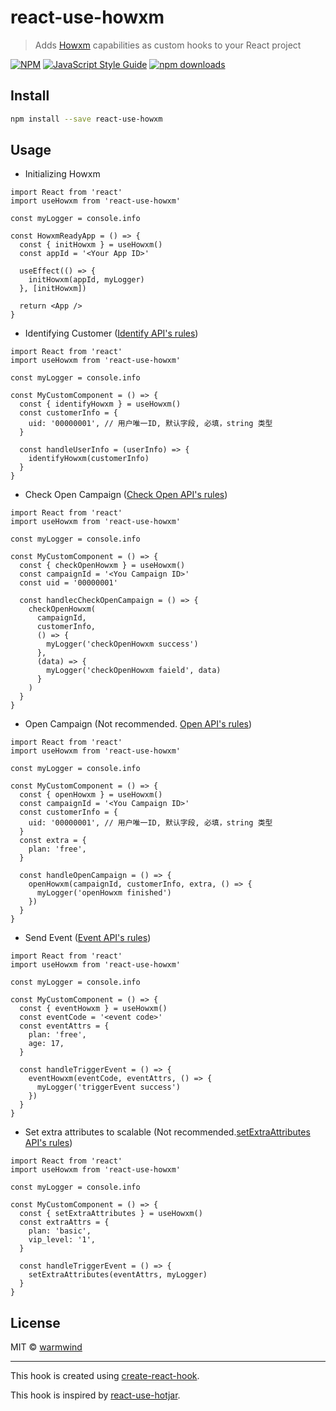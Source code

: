 # react-use-howxm

> Adds [Howxm](https://howxm.com/) capabilities as custom hooks to your React project

[![NPM](https://img.shields.io/npm/v/react-use-howxm.svg)](https://www.npmjs.com/package/react-use-howxm)
[![JavaScript Style Guide](https://img.shields.io/badge/code_style-standard-brightgreen.svg)](https://standardjs.com)
[![npm downloads](https://img.shields.io/npm/dt/react-use-howxm.svg?style=flat-square)](https://www.npmjs.com/package/react-use-howxm)

## Install

```bash
npm install --save react-use-howxm
```

## Usage

- Initializing Howxm

```tsx
import React from 'react'
import useHowxm from 'react-use-howxm'

const myLogger = console.info

const HowxmReadyApp = () => {
  const { initHowxm } = useHowxm()
  const appId = '<Your App ID>'

  useEffect(() => {
    initHowxm(appId, myLogger)
  }, [initHowxm])

  return <App />
}
```

- Identifying Customer ([Identify API's rules](https://howxm.com/help/articles/x-sdk-api#part-2ae9459859b8f9f3))

```tsx
import React from 'react'
import useHowxm from 'react-use-howxm'

const myLogger = console.info

const MyCustomComponent = () => {
  const { identifyHowxm } = useHowxm()
  const customerInfo = {
    uid: '00000001', // 用户唯一ID, 默认字段, 必填，string 类型
  }

  const handleUserInfo = (userInfo) => {
    identifyHowxm(customerInfo)
  }
}
```

- Check Open Campaign ([Check Open API's rules](https://howxm.com/help/articles/web-sdk-intro#4-checkopen))

```tsx
import React from 'react'
import useHowxm from 'react-use-howxm'

const myLogger = console.info

const MyCustomComponent = () => {
  const { checkOpenHowxm } = useHowxm()
  const campaignId = '<You Campaign ID>'
  const uid = '00000001'

  const handlecCheckOpenCampaign = () => {
    checkOpenHowxm(
      campaignId,
      customerInfo,
      () => {
        myLogger('checkOpenHowxm success')
      },
      (data) => {
        myLogger('checkOpenHowxm faield', data)
      }
    )
  }
}
```

- Open Campaign (Not recommended. [Open API's rules](https://howxm.com/help/articles/web-sdk-intro#3-open))

```tsx
import React from 'react'
import useHowxm from 'react-use-howxm'

const myLogger = console.info

const MyCustomComponent = () => {
  const { openHowxm } = useHowxm()
  const campaignId = '<You Campaign ID>'
  const customerInfo = {
    uid: '00000001', // 用户唯一ID, 默认字段, 必填，string 类型
  }
  const extra = {
    plan: 'free',
  }

  const handleOpenCampaign = () => {
    openHowxm(campaignId, customerInfo, extra, () => {
      myLogger('openHowxm finished')
    })
  }
}
```

- Send Event ([Event API's rules](https://howxm.com/help/articles/web-sdk-intro#2-event))

```tsx
import React from 'react'
import useHowxm from 'react-use-howxm'

const myLogger = console.info

const MyCustomComponent = () => {
  const { eventHowxm } = useHowxm()
  const eventCode = '<event code>'
  const eventAttrs = {
    plan: 'free',
    age: 17,
  }

  const handleTriggerEvent = () => {
    eventHowxm(eventCode, eventAttrs, () => {
      myLogger('triggerEvent success')
    })
  }
}
```

- Set extra attributes to scalable (Not recommended.[setExtraAttributes API's rules](https://howxm.com/help/articles/web-sdk-intro#5-setextraattributes))

```tsx
import React from 'react'
import useHowxm from 'react-use-howxm'

const myLogger = console.info

const MyCustomComponent = () => {
  const { setExtraAttributes } = useHowxm()
  const extraAttrs = {
    plan: 'basic',
    vip_level: '1',
  }

  const handleTriggerEvent = () => {
    setExtraAttributes(eventAttrs, myLogger)
  }
}
```

## License

MIT © [warmwind](https://github.com/warmwind)

---

This hook is created using [create-react-hook](https://github.com/hermanya/create-react-hook).

This hook is inspired by [react-use-hotjar](https://github.com/olavoparno/react-use-hotjar).
